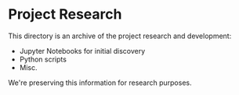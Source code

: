 # Project Research

This directory is an archive of the project research and development:

- Jupyter Notebooks for initial discovery
- Python scripts
- Misc.

We're preserving this information for research purposes.
